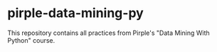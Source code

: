 # pirple-data-mining-py
This repository contains all practices from Pirple's "Data Mining With Python" course.
